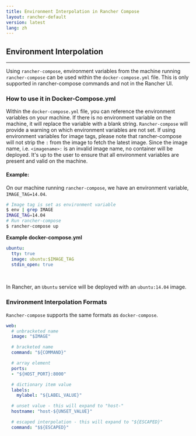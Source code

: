 ```yaml
---
title: Environment Interpolation in Rancher Compose
layout: rancher-default
version: latest
lang: zh
---
```


## Environment Interpolation 
---

Using `rancher-compose`, environment variables from the machine running `rancher-compose` can be used within the `docker-compose.yml` file. This is only supported in rancher-compose commands and not in the Rancher UI.  

### How to use it in Docker-Compose.yml

Within the `docker-compose.yml` file, you can reference the environment variables on your machine. If there is no environment variable on the machine, it will replace the variable with a blank string. `Rancher-compose` will provide a warning on which environment variables are not set.  If using environment variables for image tags, please note that rancher-compose will not strip the `:` from the image to fetch the latest image. Since the image name, i.e. `<imagename>:` is an invalid image name, no container will be deployed. It's up to the user to ensure that all environment variables are present and valid on the machine. 

#### Example:

On our machine running `rancher-compose`, we have an environment variable, `IMAGE_TAG=14.04`. 

```bash
# Image tag is set as environment variable
$ env | grep IMAGE
IMAGE_TAG=14.04
# Run rancher-compose
$ rancher-compose up
```

**Example docker-compose.yml**

```yaml
ubuntu:
  tty: true
  image: ubuntu:$IMAGE_TAG
  stdin_open: true
```

<br>

In Rancher, an `Ubuntu` service will be deployed with an `ubuntu:14.04` image. 

### Environment Interpolation Formats

`Rancher-compose` supports the same formats as `docker-compose`. 

```yaml
web:
  # unbracketed name
  image: "$IMAGE"

  # bracketed name
  command: "${COMMAND}"

  # array element
  ports:
  - "${HOST_PORT}:8000"

  # dictionary item value 
  labels:
    mylabel: "${LABEL_VALUE}"

  # unset value - this will expand to "host-"
  hostname: "host-${UNSET_VALUE}"

  # escaped interpolation - this will expand to "${ESCAPED}"
  command: "$${ESCAPED}"
```